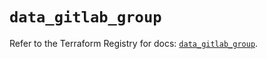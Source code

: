 # `data_gitlab_group`

Refer to the Terraform Registry for docs: [`data_gitlab_group`](https://registry.terraform.io/providers/gitlabhq/gitlab/18.2.0/docs/data-sources/group).
